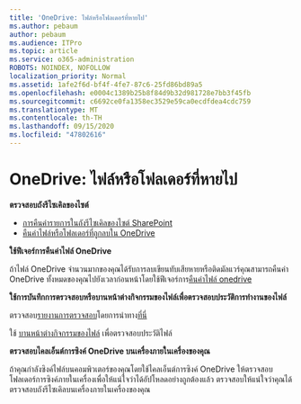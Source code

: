 ```yaml
---
title: 'OneDrive: ไฟล์หรือโฟลเดอร์ที่หายไป'
ms.author: pebaum
author: pebaum
ms.audience: ITPro
ms.topic: article
ms.service: o365-administration
ROBOTS: NOINDEX, NOFOLLOW
localization_priority: Normal
ms.assetid: 1afe2f6d-bf4f-4fe7-87c6-25fd86bd89a5
ms.openlocfilehash: e0004c1389b25b8f84d9b32d981728e7bb3f45fb
ms.sourcegitcommit: c6692ce0fa1358ec3529e59ca0ecdfdea4cdc759
ms.translationtype: MT
ms.contentlocale: th-TH
ms.lasthandoff: 09/15/2020
ms.locfileid: "47802616"
---
```

# <a name="onedrive-missing-files-or-folders"></a>OneDrive: ไฟล์หรือโฟลเดอร์ที่หายไป

**ตรวจสอบถังรีไซเคิลของไซต์**

- [การคืนค่ารายการในถังรีไซเคิลของไซต์ SharePoint](https://support.office.com/article/restore-deleted-items-from-the-site-collection-recycle-bin-5fa924ee-16d7-487b-9a0a-021b9062d14b)
- [คืนค่าไฟล์หรือโฟลเดอร์ที่ถูกลบใน OneDrive](https://support.office.com/article/Restore-deleted-files-or-folders-in-OneDrive-949ada80-0026-4db3-a953-c99083e6a84f)


**ใช้ฟีเจอร์การคืนค่าไฟล์ OneDrive** 

ถ้าไฟล์ OneDrive จำนวนมากของคุณได้รับการลบเขียนทับเสียหายหรือติดมัลแวร์คุณสามารถคืนค่า OneDrive ทั้งหมดของคุณไปยังเวลาก่อนหน้าโดยใช้ฟีเจอร์การ[คืนค่าไฟล์ onedrive](https://support.office.com/article/Restore-your-OneDrive-fa231298-759d-41cf-bcd0-25ac53eb8a15)


**ใช้การบันทึกการตรวจสอบหรือบานหน้าต่างกิจกรรมของไฟล์เพื่อตรวจสอบประวัติการทำงานของไฟล์**

ตรวจสอบ[รายงานการตรวจสอบ](https://docs.microsoft.com/microsoft-365/compliance/search-the-audit-log-in-security-and-compliance)โดยการนำทาง[ที่นี่](https://sip.protection.office.com/)


ใช้ [บานหน้าต่างกิจกรรมของไฟล์](https://support.office.com/article/File-activity-in-a-document-library-6105ecda-1dd0-4f6f-9542-102bf5c0ffe0) เพื่อตรวจสอบประวัติไฟล์


**ตรวจสอบไคลเอ็นต์การซิงค์ OneDrive บนเครื่องภายในเครื่องของคุณ**

ถ้าคุณกำลังซิงค์ไฟล์บนคอมพิวเตอร์ของคุณโดยใช้ไคลเอ็นต์การซิงค์ OneDrive ให้ตรวจสอบโฟลเดอร์การซิงค์ภายในเครื่องเพื่อให้แน่ใจว่าได้อัปโหลดอย่างถูกต้องแล้ว ตรวจสอบให้แน่ใจว่าคุณได้ตรวจสอบถังรีไซเคิลบนเครื่องภายในเครื่องของคุณ

